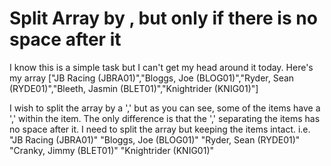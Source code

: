 
# Split Array by , but only if there is no space after it

I know this is a simple task but I can't get my head around it today.
Here's my array
["JB Racing (JBRA01)","Bloggs, Joe (BLOG01)","Ryder, Sean  (RYDE01)","Bleeth, Jasmin (BLET01)","Knightrider (KNIG01)"]

I wish to split the array by a ',' but as you can see, some of the items have a ',' within the item. The only difference is that the ',' separating the items has no space after it. I need to split the array but keeping the items intact.
i.e.
"JB Racing (JBRA01)"
"Bloggs, Joe (BLOG01)"
"Ryder, Sean  (RYDE01)"
"Cranky, Jimmy (BLET01)"
"Knightrider (KNIG01)"

        